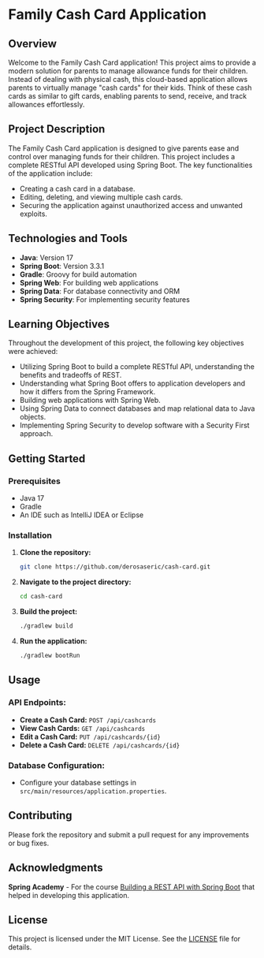# Family Cash Card Application

## Overview

Welcome to the Family Cash Card application! This project aims to provide a modern solution for parents to manage allowance funds for their children. Instead of dealing with physical cash, this cloud-based application allows parents to virtually manage "cash cards" for their kids. Think of these cash cards as similar to gift cards, enabling parents to send, receive, and track allowances effortlessly.

## Project Description

The Family Cash Card application is designed to give parents ease and control over managing funds for their children. This project includes a complete RESTful API developed using Spring Boot. The key functionalities of the application include:

- Creating a cash card in a database.
- Editing, deleting, and viewing multiple cash cards.
- Securing the application against unauthorized access and unwanted exploits.

## Technologies and Tools

- **Java**: Version 17
- **Spring Boot**: Version 3.3.1
- **Gradle**: Groovy for build automation
- **Spring Web**: For building web applications
- **Spring Data**: For database connectivity and ORM
- **Spring Security**: For implementing security features

## Learning Objectives

Throughout the development of this project, the following key objectives were achieved:

- Utilizing Spring Boot to build a complete RESTful API, understanding the benefits and tradeoffs of REST.
- Understanding what Spring Boot offers to application developers and how it differs from the Spring Framework.
- Building web applications with Spring Web.
- Using Spring Data to connect databases and map relational data to Java objects.
- Implementing Spring Security to develop software with a Security First approach.

## Getting Started

### Prerequisites

- Java 17
- Gradle
- An IDE such as IntelliJ IDEA or Eclipse

### Installation

1. **Clone the repository:**

    ```sh
    git clone https://github.com/derosaseric/cash-card.git
    ```

2. **Navigate to the project directory:**

    ```sh
    cd cash-card
    ```

3. **Build the project:**

    ```sh
    ./gradlew build
    ```

4. **Run the application:**

    ```sh
    ./gradlew bootRun
    ```

## Usage

### API Endpoints:
  - **Create a Cash Card:** `POST /api/cashcards`
  - **View Cash Cards:** `GET /api/cashcards`
  - **Edit a Cash Card:** `PUT /api/cashcards/{id}`
  - **Delete a Cash Card:** `DELETE /api/cashcards/{id}`

### Database Configuration:
  - Configure your database settings in `src/main/resources/application.properties`.

## Contributing

Please fork the repository and submit a pull request for any improvements or bug fixes.

## Acknowledgments

**Spring Academy** - For the course [Building a REST API with Spring Boot](https://spring.academy/courses/building-a-rest-api-with-spring-boot) that helped in developing this application.

## License

This project is licensed under the MIT License. See the [LICENSE](LICENSE) file for details.
